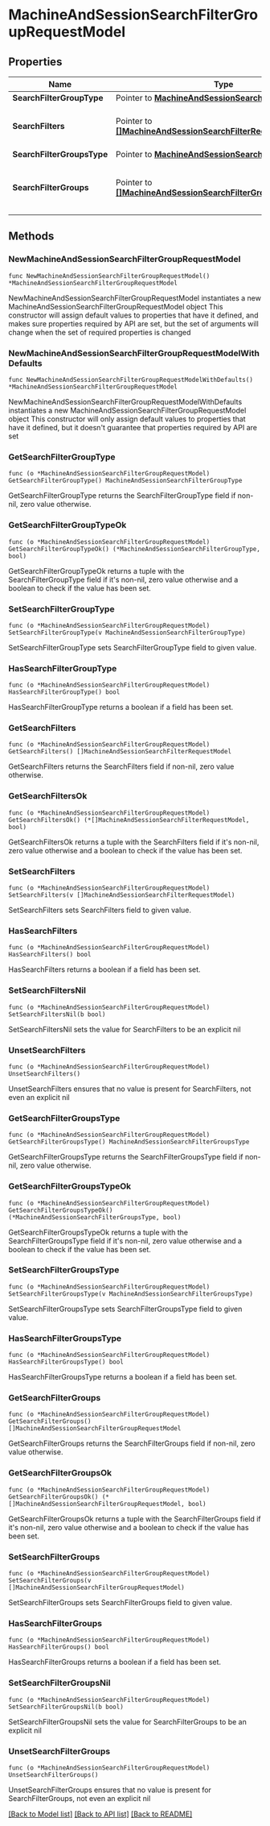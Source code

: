 # MachineAndSessionSearchFilterGroupRequestModel

## Properties

Name | Type | Description | Notes
------------ | ------------- | ------------- | -------------
**SearchFilterGroupType** | Pointer to [**MachineAndSessionSearchFilterGroupType**](MachineAndSessionSearchFilterGroupType.md) |  | [optional] 
**SearchFilters** | Pointer to [**[]MachineAndSessionSearchFilterRequestModel**](MachineAndSessionSearchFilterRequestModel.md) | The search filters in search filter group | [optional] 
**SearchFilterGroupsType** | Pointer to [**MachineAndSessionSearchFilterGroupsType**](MachineAndSessionSearchFilterGroupsType.md) |  | [optional] 
**SearchFilterGroups** | Pointer to [**[]MachineAndSessionSearchFilterGroupRequestModel**](MachineAndSessionSearchFilterGroupRequestModel.md) | The search filter group in search filter groups | [optional] 

## Methods

### NewMachineAndSessionSearchFilterGroupRequestModel

`func NewMachineAndSessionSearchFilterGroupRequestModel() *MachineAndSessionSearchFilterGroupRequestModel`

NewMachineAndSessionSearchFilterGroupRequestModel instantiates a new MachineAndSessionSearchFilterGroupRequestModel object
This constructor will assign default values to properties that have it defined,
and makes sure properties required by API are set, but the set of arguments
will change when the set of required properties is changed

### NewMachineAndSessionSearchFilterGroupRequestModelWithDefaults

`func NewMachineAndSessionSearchFilterGroupRequestModelWithDefaults() *MachineAndSessionSearchFilterGroupRequestModel`

NewMachineAndSessionSearchFilterGroupRequestModelWithDefaults instantiates a new MachineAndSessionSearchFilterGroupRequestModel object
This constructor will only assign default values to properties that have it defined,
but it doesn't guarantee that properties required by API are set

### GetSearchFilterGroupType

`func (o *MachineAndSessionSearchFilterGroupRequestModel) GetSearchFilterGroupType() MachineAndSessionSearchFilterGroupType`

GetSearchFilterGroupType returns the SearchFilterGroupType field if non-nil, zero value otherwise.

### GetSearchFilterGroupTypeOk

`func (o *MachineAndSessionSearchFilterGroupRequestModel) GetSearchFilterGroupTypeOk() (*MachineAndSessionSearchFilterGroupType, bool)`

GetSearchFilterGroupTypeOk returns a tuple with the SearchFilterGroupType field if it's non-nil, zero value otherwise
and a boolean to check if the value has been set.

### SetSearchFilterGroupType

`func (o *MachineAndSessionSearchFilterGroupRequestModel) SetSearchFilterGroupType(v MachineAndSessionSearchFilterGroupType)`

SetSearchFilterGroupType sets SearchFilterGroupType field to given value.

### HasSearchFilterGroupType

`func (o *MachineAndSessionSearchFilterGroupRequestModel) HasSearchFilterGroupType() bool`

HasSearchFilterGroupType returns a boolean if a field has been set.

### GetSearchFilters

`func (o *MachineAndSessionSearchFilterGroupRequestModel) GetSearchFilters() []MachineAndSessionSearchFilterRequestModel`

GetSearchFilters returns the SearchFilters field if non-nil, zero value otherwise.

### GetSearchFiltersOk

`func (o *MachineAndSessionSearchFilterGroupRequestModel) GetSearchFiltersOk() (*[]MachineAndSessionSearchFilterRequestModel, bool)`

GetSearchFiltersOk returns a tuple with the SearchFilters field if it's non-nil, zero value otherwise
and a boolean to check if the value has been set.

### SetSearchFilters

`func (o *MachineAndSessionSearchFilterGroupRequestModel) SetSearchFilters(v []MachineAndSessionSearchFilterRequestModel)`

SetSearchFilters sets SearchFilters field to given value.

### HasSearchFilters

`func (o *MachineAndSessionSearchFilterGroupRequestModel) HasSearchFilters() bool`

HasSearchFilters returns a boolean if a field has been set.

### SetSearchFiltersNil

`func (o *MachineAndSessionSearchFilterGroupRequestModel) SetSearchFiltersNil(b bool)`

 SetSearchFiltersNil sets the value for SearchFilters to be an explicit nil

### UnsetSearchFilters
`func (o *MachineAndSessionSearchFilterGroupRequestModel) UnsetSearchFilters()`

UnsetSearchFilters ensures that no value is present for SearchFilters, not even an explicit nil
### GetSearchFilterGroupsType

`func (o *MachineAndSessionSearchFilterGroupRequestModel) GetSearchFilterGroupsType() MachineAndSessionSearchFilterGroupsType`

GetSearchFilterGroupsType returns the SearchFilterGroupsType field if non-nil, zero value otherwise.

### GetSearchFilterGroupsTypeOk

`func (o *MachineAndSessionSearchFilterGroupRequestModel) GetSearchFilterGroupsTypeOk() (*MachineAndSessionSearchFilterGroupsType, bool)`

GetSearchFilterGroupsTypeOk returns a tuple with the SearchFilterGroupsType field if it's non-nil, zero value otherwise
and a boolean to check if the value has been set.

### SetSearchFilterGroupsType

`func (o *MachineAndSessionSearchFilterGroupRequestModel) SetSearchFilterGroupsType(v MachineAndSessionSearchFilterGroupsType)`

SetSearchFilterGroupsType sets SearchFilterGroupsType field to given value.

### HasSearchFilterGroupsType

`func (o *MachineAndSessionSearchFilterGroupRequestModel) HasSearchFilterGroupsType() bool`

HasSearchFilterGroupsType returns a boolean if a field has been set.

### GetSearchFilterGroups

`func (o *MachineAndSessionSearchFilterGroupRequestModel) GetSearchFilterGroups() []MachineAndSessionSearchFilterGroupRequestModel`

GetSearchFilterGroups returns the SearchFilterGroups field if non-nil, zero value otherwise.

### GetSearchFilterGroupsOk

`func (o *MachineAndSessionSearchFilterGroupRequestModel) GetSearchFilterGroupsOk() (*[]MachineAndSessionSearchFilterGroupRequestModel, bool)`

GetSearchFilterGroupsOk returns a tuple with the SearchFilterGroups field if it's non-nil, zero value otherwise
and a boolean to check if the value has been set.

### SetSearchFilterGroups

`func (o *MachineAndSessionSearchFilterGroupRequestModel) SetSearchFilterGroups(v []MachineAndSessionSearchFilterGroupRequestModel)`

SetSearchFilterGroups sets SearchFilterGroups field to given value.

### HasSearchFilterGroups

`func (o *MachineAndSessionSearchFilterGroupRequestModel) HasSearchFilterGroups() bool`

HasSearchFilterGroups returns a boolean if a field has been set.

### SetSearchFilterGroupsNil

`func (o *MachineAndSessionSearchFilterGroupRequestModel) SetSearchFilterGroupsNil(b bool)`

 SetSearchFilterGroupsNil sets the value for SearchFilterGroups to be an explicit nil

### UnsetSearchFilterGroups
`func (o *MachineAndSessionSearchFilterGroupRequestModel) UnsetSearchFilterGroups()`

UnsetSearchFilterGroups ensures that no value is present for SearchFilterGroups, not even an explicit nil

[[Back to Model list]](../README.md#documentation-for-models) [[Back to API list]](../README.md#documentation-for-api-endpoints) [[Back to README]](../README.md)


